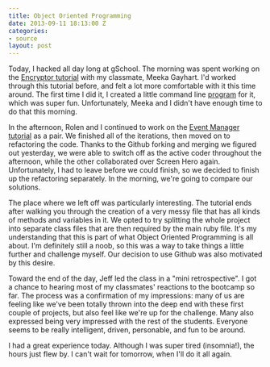 ```yaml
---
title: Object Oriented Programming
date: 2013-09-11 18:13:00 Z
categories:
- source
layout: post
---
```


Today, I hacked all day long at gSchool. The morning was spent working on the [Encryptor tutorial](tutorials.jumpstartlab.com/projects/encryptor.html) with my classmate, Meeka Gayhart. I'd worked through this tutorial before, and felt a lot more comfortable with it this time around. The first time I did it, I created a little command line [program](https://github.com/fluxusfrequency/encryptor.git) for it, which was super fun. Unfortunately, Meeka and I didn't have enough time to do that this morning.

In the afternoon, Rolen and I continued to work on the [Event Manager tutorial](http://tutorials.jumpstartlab.com/projects/eventmanager.html) as a pair. We finished all of the iterations, then moved on to refactoring the code. Thanks to the Github forking and merging we figured out yesterday, we were able to switch off as the active coder throughout the afternoon, while the other collaborated over Screen Hero again. Unfortunately, I had to leave before we could finish, so we decided to finish up the refactoring separately. In the morning, we're going to compare our solutions.

The place where we left off was particularly interesting. The tutorial ends after walking you through the creation of a very messy file that has all kinds of methods and variables in it. We opted to try splitting the whole project into separate class files that are then required by the main ruby file. It's my understanding that this is part of what Object Oriented Programming is all about. I'm definitely still a noob, so this was a way to take things a little further and challenge myself. Our decision to use Github was also motivated by this desire.

Toward the end of the day, Jeff led the class in a "mini retrospective". I got a chance to hearing most of my classmates' reactions to the bootcamp so far. The process was a confirmation of my impressions: many of us are feeling like we've been totally thrown into the deep end with these first couple of projects, but also feel like we're up for the challenge. Many also expressed being very impressed with the rest of the students. Everyone seems to be really intelligent, driven, personable, and fun to be around.

I had a great experience today. Although I was super tired (insomnia!), the hours just flew by. I can't wait for tomorrow, when I'll do it all again.
